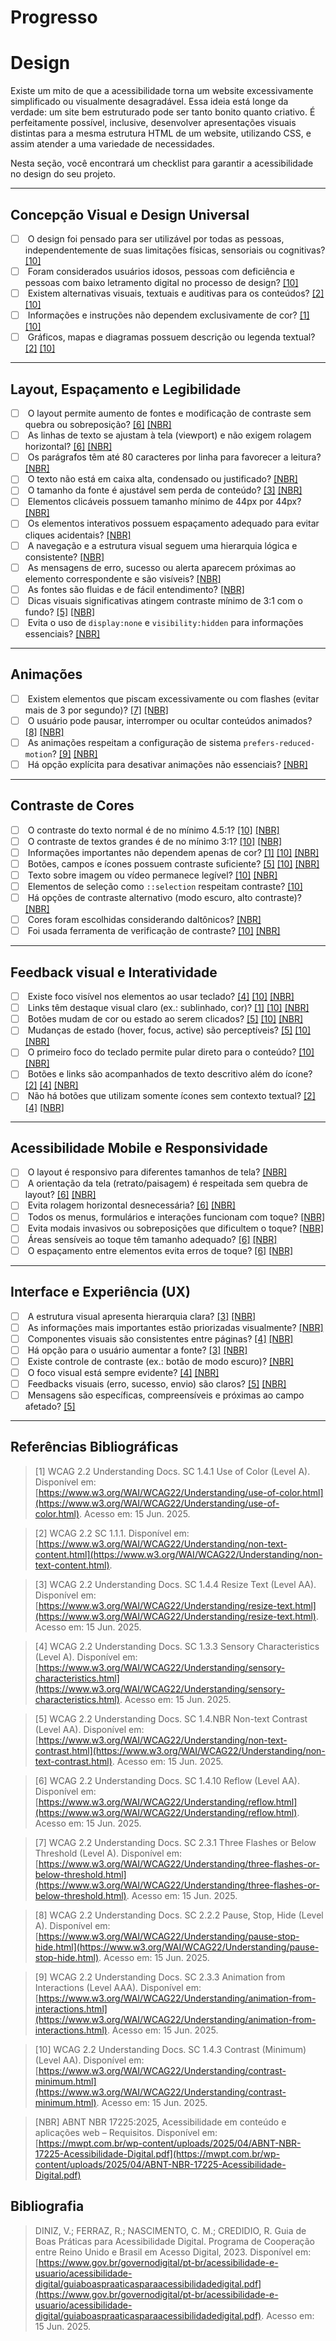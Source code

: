 # Progresso

<canvas id="graficoChecklist" width="400" height="200"></canvas>

# Design

Existe um mito de que a acessibilidade torna um website excessivamente simplificado ou visualmente desagradável. Essa ideia está longe da verdade: um site bem estruturado pode ser tanto bonito quanto criativo. É perfeitamente possível, inclusive, desenvolver apresentações visuais distintas para a mesma estrutura HTML de um website, utilizando CSS, e assim atender a uma variedade de necessidades.

Nesta seção, você encontrará um checklist para garantir a acessibilidade no design do seu projeto.

---

## Concepção Visual e Design Universal

- [ ] <input type="checkbox" class="check-design" id="design-1"> O design foi pensado para ser utilizável por todas as pessoas, independentemente de suas limitações físicas, sensoriais ou cognitivas? [[10]](#ref10)
- [ ] <input type="checkbox" class="check-design" id="design-2"> Foram considerados usuários idosos, pessoas com deficiência e pessoas com baixo letramento digital no processo de design? [[10]](#ref10)
- [ ] <input type="checkbox" class="check-design" id="design-3"> Existem alternativas visuais, textuais e auditivas para os conteúdos? [[2]](#ref2) [[10]](#ref10)
- [ ] <input type="checkbox" class="check-design" id="design-4"> Informações e instruções não dependem exclusivamente de cor? [[1]](#ref1) [[10]](#ref10)
- [ ] <input type="checkbox" class="check-design" id="design-5"> Gráficos, mapas e diagramas possuem descrição ou legenda textual? [[2]](#ref2) [[10]](#ref10)

---

## Layout, Espaçamento e Legibilidade

- [ ] <input type="checkbox" class="check-design" id="layout-1"> O layout permite aumento de fontes e modificação de contraste sem quebra ou sobreposição? [[6]](#ref6) [[NBR]](#refNBR)
- [ ] <input type="checkbox" class="check-design" id="layout-2"> As linhas de texto se ajustam à tela (viewport) e não exigem rolagem horizontal? [[6]](#ref6) [[NBR]](#refNBR)
- [ ] <input type="checkbox" class="check-design" id="layout-3"> Os parágrafos têm até 80 caracteres por linha para favorecer a leitura? [[NBR]](#refNBR)
- [ ] <input type="checkbox" class="check-design" id="layout-4"> O texto não está em caixa alta, condensado ou justificado? [[NBR]](#refNBR)
- [ ] <input type="checkbox" class="check-design" id="layout-5"> O tamanho da fonte é ajustável sem perda de conteúdo? [[3]](#ref3) [[NBR]](#refNBR)
- [ ] <input type="checkbox" class="check-design" id="layout-6"> Elementos clicáveis possuem tamanho mínimo de 44px por 44px? [[NBR]](#refNBR)
- [ ] <input type="checkbox" class="check-design" id="layout-7"> Os elementos interativos possuem espaçamento adequado para evitar cliques acidentais? [[NBR]](#refNBR)
- [ ] <input type="checkbox" class="check-design" id="layout-8"> A navegação e a estrutura visual seguem uma hierarquia lógica e consistente? [[NBR]](#refNBR)
- [ ] <input type="checkbox" class="check-design" id="layout-9"> As mensagens de erro, sucesso ou alerta aparecem próximas ao elemento correspondente e são visíveis? [[NBR]](#refNBR)
- [ ] <input type="checkbox" class="check-design" id="layout-10"> As fontes são fluidas e de fácil entendimento? [[NBR]](#refNBR)
- [ ] <input type="checkbox" class="check-design" id="layout-11"> Dicas visuais significativas atingem contraste mínimo de 3:1 com o fundo? [[5]](#ref5) [[NBR]](#refNBR)
- [ ] <input type="checkbox" class="check-design" id="layout-12"> Evita o uso de `display:none` e `visibility:hidden` para informações essenciais? [[NBR]](#refNBR)

---

## Animações

- [ ] <input type="checkbox" class="check-design" id="animacoes-1"> Existem elementos que piscam excessivamente ou com flashes (evitar mais de 3 por segundo)? [[7]](#ref7) [[NBR]](#refNBR)
- [ ] <input type="checkbox" class="check-design" id="animacoes-2"> O usuário pode pausar, interromper ou ocultar conteúdos animados? [[8]](#ref8) [[NBR]](#refNBR)
- [ ] <input type="checkbox" class="check-design" id="animacoes-3"> As animações respeitam a configuração de sistema `prefers-reduced-motion`? [[9]](#ref9) [[NBR]](#refNBR)
- [ ] <input type="checkbox" class="check-design" id="animacoes-4"> Há opção explícita para desativar animações não essenciais? [[NBR]](#refNBR)

---

## Contraste de Cores

- [ ] <input type="checkbox" class="check-design" id="contraste-1"> O contraste do texto normal é de no mínimo 4.5:1? [[10]](#ref10) [[NBR]](#refNBR)
- [ ] <input type="checkbox" class="check-design" id="contraste-2"> O contraste de textos grandes é de no mínimo 3:1? [[10]](#ref10) [[NBR]](#refNBR)
- [ ] <input type="checkbox" class="check-design" id="contraste-3"> Informações importantes não dependem apenas de cor? [[1]](#ref1) [[10]](#ref10) [[NBR]](#refNBR)
- [ ] <input type="checkbox" class="check-design" id="contraste-4"> Botões, campos e ícones possuem contraste suficiente? [[5]](#ref5) [[10]](#ref10) [[NBR]](#refNBR)
- [ ] <input type="checkbox" class="check-design" id="contraste-5"> Texto sobre imagem ou vídeo permanece legível? [[10]](#ref10) [[NBR]](#refNBR)
- [ ] <input type="checkbox" class="check-design" id="contraste-6"> Elementos de seleção como `::selection` respeitam contraste? [[10]](#ref10)
- [ ] <input type="checkbox" class="check-design" id="contraste-7"> Há opções de contraste alternativo (modo escuro, alto contraste)? [[NBR]](#refNBR)
- [ ] <input type="checkbox" class="check-design" id="contraste-8"> Cores foram escolhidas considerando daltônicos? [[NBR]](#refNBR)
- [ ] <input type="checkbox" class="check-design" id="contraste-9"> Foi usada ferramenta de verificação de contraste? [[10]](#ref10) [[NBR]](#refNBR)

---

## Feedback visual e Interatividade

- [ ] <input type="checkbox" class="check-design" id="feedback-1"> Existe foco visível nos elementos ao usar teclado? [[4]](#ref4) [[10]](#ref10) [[NBR]](#refNBR)
- [ ] <input type="checkbox" class="check-design" id="feedback-2"> Links têm destaque visual claro (ex.: sublinhado, cor)? [[1]](#ref1) [[10]](#ref10) [[NBR]](#refNBR)
- [ ] <input type="checkbox" class="check-design" id="feedback-3"> Botões mudam de cor ou estado ao serem clicados? [[5]](#ref5) [[10]](#ref10) [[NBR]](#refNBR)
- [ ] <input type="checkbox" class="check-design" id="feedback-4"> Mudanças de estado (hover, focus, active) são perceptíveis? [[5]](#ref5) [[10]](#ref10) [[NBR]](#refNBR)
- [ ] <input type="checkbox" class="check-design" id="feedback-5"> O primeiro foco do teclado permite pular direto para o conteúdo? [[10]](#ref10) [[NBR]](#refNBR)
- [ ] <input type="checkbox" class="check-design" id="feedback-6"> Botões e links são acompanhados de texto descritivo além do ícone? [[2]](#ref2) [[4]](#ref4) [[NBR]](#refNBR)
- [ ] <input type="checkbox" class="check-design" id="feedback-7"> Não há botões que utilizam somente ícones sem contexto textual? [[2]](#ref2) [[4]](#ref4) [[NBR]](#refNBR)

---

## Acessibilidade Mobile e Responsividade

- [ ] <input type="checkbox" class="check-design" id="mobile-1"> O layout é responsivo para diferentes tamanhos de tela? [[NBR]](#refNBR)
- [ ] <input type="checkbox" class="check-design" id="mobile-2"> A orientação da tela (retrato/paisagem) é respeitada sem quebra de layout? [[6]](#ref6) [[NBR]](#refNBR)
- [ ] <input type="checkbox" class="check-design" id="mobile-3"> Evita rolagem horizontal desnecessária? [[6]](#ref6) [[NBR]](#refNBR)
- [ ] <input type="checkbox" class="check-design" id="mobile-4"> Todos os menus, formulários e interações funcionam com toque? [[NBR]](#refNBR)
- [ ] <input type="checkbox" class="check-design" id="mobile-5"> Evita modais invasivos ou sobreposições que dificultem o toque? [[NBR]](#refNBR)
- [ ] <input type="checkbox" class="check-design" id="mobile-6"> Áreas sensíveis ao toque têm tamanho adequado? [[6]](#ref6) [[NBR]](#refNBR)
- [ ] <input type="checkbox" class="check-design" id="mobile-7"> O espaçamento entre elementos evita erros de toque? [[6]](#ref6) [[NBR]](#refNBR)

---

## Interface e Experiência (UX)

- [ ] <input type="checkbox" class="check-design" id="ux-1"> A estrutura visual apresenta hierarquia clara? [[3]](#ref3) [[NBR]](#refNBR)
- [ ] <input type="checkbox" class="check-design" id="ux-2"> As informações mais importantes estão priorizadas visualmente? [[NBR]](#refNBR)
- [ ] <input type="checkbox" class="check-design" id="ux-3"> Componentes visuais são consistentes entre páginas? [[4]](#ref4) [[NBR]](#refNBR)
- [ ] <input type="checkbox" class="check-design" id="ux-4"> Há opção para o usuário aumentar a fonte? [[3]](#ref3) [[NBR]](#refNBR)
- [ ] <input type="checkbox" class="check-design" id="ux-5"> Existe controle de contraste (ex.: botão de modo escuro)? [[NBR]](#refNBR)
- [ ] <input type="checkbox" class="check-design" id="ux-6"> O foco visual está sempre evidente? [[4]](#ref4) [[NBR]](#refNBR)
- [ ] <input type="checkbox" class="check-design" id="ux-7"> Feedbacks visuais (erro, sucesso, envio) são claros? [[5]](#ref5) [[NBR]](#refNBR)
- [ ] <input type="checkbox" class="check-design" id="ux-8"> Mensagens são específicas, compreensíveis e próximas ao campo afetado? [[5]](#ref5)

---

## Referências Bibliográficas

<a id="ref1"></a>
> [1] WCAG 2.2 Understanding Docs. SC 1.4.1 Use of Color (Level A). Disponível em: [https://www.w3.org/WAI/WCAG22/Understanding/use-of-color.html](https://www.w3.org/WAI/WCAG22/Understanding/use-of-color.html). Acesso em: 15 Jun. 2025.

<a id="ref2"></a>
> [2] WCAG 2.2 SC 1.1.1. Disponível em: [https://www.w3.org/WAI/WCAG22/Understanding/non-text-content.html](https://www.w3.org/WAI/WCAG22/Understanding/non-text-content.html).

<a id="ref3"></a>
> [3] WCAG 2.2 Understanding Docs. SC 1.4.4 Resize Text (Level AA). Disponível em: [https://www.w3.org/WAI/WCAG22/Understanding/resize-text.html](https://www.w3.org/WAI/WCAG22/Understanding/resize-text.html). Acesso em: 15 Jun. 2025.

<a id="ref4"></a>
> [4] WCAG 2.2 Understanding Docs. SC 1.3.3 Sensory Characteristics (Level A). Disponível em: [https://www.w3.org/WAI/WCAG22/Understanding/sensory-characteristics.html](https://www.w3.org/WAI/WCAG22/Understanding/sensory-characteristics.html). Acesso em: 15 Jun. 2025.

<a id="ref5"></a>
> [5] WCAG 2.2 Understanding Docs. SC 1.4.NBR Non-text Contrast (Level AA). Disponível em: [https://www.w3.org/WAI/WCAG22/Understanding/non-text-contrast.html](https://www.w3.org/WAI/WCAG22/Understanding/non-text-contrast.html). Acesso em: 15 Jun. 2025.

<a id="ref6"></a>
> [6] WCAG 2.2 Understanding Docs. SC 1.4.10 Reflow (Level AA). Disponível em: [https://www.w3.org/WAI/WCAG22/Understanding/reflow.html](https://www.w3.org/WAI/WCAG22/Understanding/reflow.html). Acesso em: 15 Jun. 2025.

<a id="ref7"></a>
> [7] WCAG 2.2 Understanding Docs. SC 2.3.1 Three Flashes or Below Threshold (Level A). Disponível em: [https://www.w3.org/WAI/WCAG22/Understanding/three-flashes-or-below-threshold.html](https://www.w3.org/WAI/WCAG22/Understanding/three-flashes-or-below-threshold.html). Acesso em: 15 Jun. 2025.

<a id="ref8"></a>
> [8] WCAG 2.2 Understanding Docs. SC 2.2.2 Pause, Stop, Hide (Level A). Disponível em: [https://www.w3.org/WAI/WCAG22/Understanding/pause-stop-hide.html](https://www.w3.org/WAI/WCAG22/Understanding/pause-stop-hide.html). Acesso em: 15 Jun. 2025.

<a id="ref9"></a>
> [9] WCAG 2.2 Understanding Docs. SC 2.3.3 Animation from Interactions (Level AAA). Disponível em: [https://www.w3.org/WAI/WCAG22/Understanding/animation-from-interactions.html](https://www.w3.org/WAI/WCAG22/Understanding/animation-from-interactions.html). Acesso em: 15 Jun. 2025.

<a id="ref10"></a>
> [10] WCAG 2.2 Understanding Docs. SC 1.4.3 Contrast (Minimum) (Level AA). Disponível em: [https://www.w3.org/WAI/WCAG22/Understanding/contrast-minimum.html](https://www.w3.org/WAI/WCAG22/Understanding/contrast-minimum.html). Acesso em: 15 Jun. 2025.

<a id="refNBR"></a>
> [NBR] ABNT NBR 17225:2025, Acessibilidade em conteúdo e aplicações web – Requisitos. Disponível em: [https://mwpt.com.br/wp-content/uploads/2025/04/ABNT-NBR-17225-Acessibilidade-Digital.pdf](https://mwpt.com.br/wp-content/uploads/2025/04/ABNT-NBR-17225-Acessibilidade-Digital.pdf)

## Bibliografia
> DINIZ, V.; FERRAZ, R.; NASCIMENTO, C. M.; CREDIDIO, R. Guia de Boas Práticas para Acessibilidade Digital. Programa de Cooperação entre Reino Unido e Brasil em Acesso Digital, 2023. Disponível em: [https://www.gov.br/governodigital/pt-br/acessibilidade-e-usuario/acessibilidade-digital/guiaboaspraaticasparaacessibilidadedigital.pdf](https://www.gov.br/governodigital/pt-br/acessibilidade-e-usuario/acessibilidade-digital/guiaboaspraaticasparaacessibilidadedigital.pdf). Acesso em: 15 Jun. 2025.